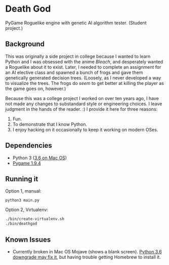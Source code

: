 # Death God

PyGame Roguelike engine with genetic AI algorithm tester.
(Student project.)

## Background

This was originally a side project in college because I wanted to
learn Python and I was obsessed with the anime *Bleach*,
and desperately wanted a Roguelike about it to exist. Later, I
needed to complete an assignment for an AI elective class and
spawned a bunch of frogs and gave them genetically generated decision
trees. (Loosely, as I never developed a way to visualize the trees.
The frogs do *seem* to get better at killing the player as the game
goes on, however.)

Because this was a college project I worked on over ten years ago, I
have not made any changes to substandard style or engineering choices.
I leave judgment in the hands of the reader. :) I provide it here for
three reasons:

1. Fun.
2. To demonstrate that I know Python.
3. I enjoy hacking on it occasionally to keep it working on modern OSes.

## Dependencies

* Python 3 ([3.6 on Mac OS](https://stackoverflow.com/questions/52718921/problems-getting-pygame-to-show-anything-but-a-blank-screen-on-macos-mojave))
* [Pygame 1.9.4](https://www.pygame.org/wiki/GettingStarted)

## Running it

Option 1, manual:

`python3 main.py`

Option 2, Virtualenv:

```sh
./bin/create-virtualenv.sh
./bin/deathgod
```

## Known Issues

* Currently broken in Mac OS Mojave (shows a blank screen). [Python 3.6 downgrade may fix it](https://stackoverflow.com/questions/52718921/problems-getting-pygame-to-show-anything-but-a-blank-screen-on-macos-mojave), but having trouble getting Homebrew to install it.
